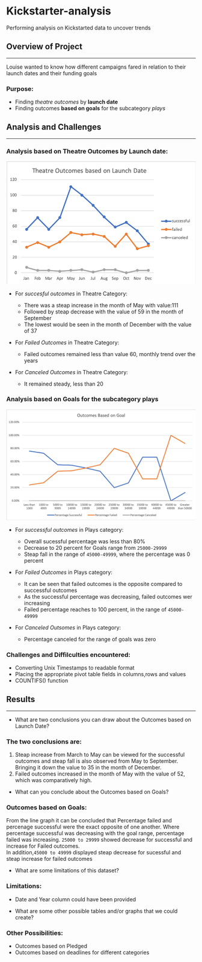 # Kickstarter-analysis
Performing analysis on Kickstarted data to uncover trends

## Overview of Project
---
Louise wanted to know how different campaigns fared in relation to their launch dates and their funding goals
### Purpose:
- Finding *theatre outcomes* by **launch date** 
- Finding outcomes **based on goals** for the subcategory *plays*

## Analysis and Challenges 
---

### Analysis based on Theatre Outcomes by Launch date:

<img src= "Resources/Theatre_Outcomes_vs_Launch.png"></img>

- For *succesful outcomes* in Theatre Category:
  - There was a steap increase in the month of May with value:111 
  - Followed by steap decrease with the value of 59 in the month of September 
  - The lowest would be seen in the month of December with the value of 37

- For *Failed Outcomes* in Theatre Category:
  - Failed outcomes remained less than value 60, monthly trend over the years

- For *Canceled Outcomes* in Theatre Category:
  - It remained steady, less than 20 

### Analysis based on Goals for the subcategory plays 

<img src= "Resources/Outcomes_vs_Goals.png"> </img>

- For *successful outcomes* in Plays category:
  - Overall sucessful percentage was less than 80%
  - Decrease to 20 percent for Goals range from `25000-29999`
  - Steap fall in the range of `45000-49999`, where the percentage was 0 percent

- For *Failed Outcomes* in Plays category:
  - It can be seen that failed outcomes is the opposite compared to successful outcomes
  - As the successful percentage was decreasing, failed outcomes wer increasing 
  - Failed percentage reaches to 100 percent, in the range of `45000-49999`

- For *Canceled Outsomes* in Plays category:
  - Percentage canceled for the range of goals was zero 

### Challenges and Diffilculties encountered:
- Converting Unix Timestamps to readable format
- Placing the appropriate pivot table fields in columns,rows and values
- COUNTIFS() function

## Results
---
- What are two conclusions you can draw about the Outcomes based on Launch Date?
### The two conclusions are:
1. Steap increase from March to May can be viewed for the successful outcomes and steap fall is also observed from May to September. Bringing it down the value to 35 in the month of December.
2. Failed outcomes increased in the month of May with the value of 52, which was comparatively high.

- What can you conclude about the Outcomes based on Goals?
### Outcomes based on Goals:
From the line graph it can be concluded that Percentage failed and percenage successful were the exact opposite of one another.   Where percentage successful was decreasing with the goal range, percentage failed was increasing.   `25000 to 29999` showed decrease for successful and increase for Failed outcomes.  
In addition,`45000 to 49999` displayed steap decrease for sucessful and steap increase for failed outcomes

- What are some limitations of this dataset?
### Limitations:
 - Date and Year column could have been provided 

- What are some other possible tables and/or graphs that we could create?
### Other Possibilities:
 - Outcomes based on Pledged 
 - Outcomes based on deadlines for different categories 

